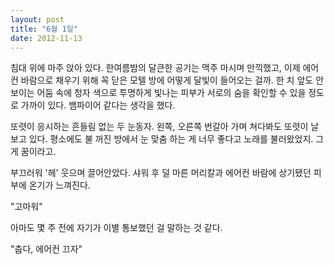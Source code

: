 ```yaml
---
layout: post
title: "6월 1일"
date: 2012-11-13
---
```


침대 위에 마주 앉아 있다. 한여름밤의 달큰한 공기는 맥주 마시며 만끽했고, 이제 에어컨 바람으로 채우기 위해 꼭 닫은 모텔 방에 어떻게 달빛이 들어오는 걸까. 한 치 앞도 안 보이는 어둠 속에 청자 색으로 투명하게 빛나는 피부가 서로의 숨을 확인할 수 있을 정도로 가까이 있다. 뱀파이어 같다는 생각을 했다.

또렷이 응시하는 흔들림 없는 두 눈동자. 왼쪽, 오른쪽 번갈아 가며 쳐다봐도 또렷이 날 보고 있다. 평소에도 불 꺼진 방에서 눈 맞춤 하는 게 너무 좋다고 노래를 불러왔었지. 그게 꿈이라고.

부끄러워 '헤' 웃으며 끌어안았다. 샤워 후 덜 마른 머리칼과 에어컨 바람에 상기됐던 피부에 온기가 느껴진다.



"고마워"



아마도 몇 주 전에 자기가 이별 통보했던 걸 말하는 것 같다.



"춥다, 에어컨 끄자"